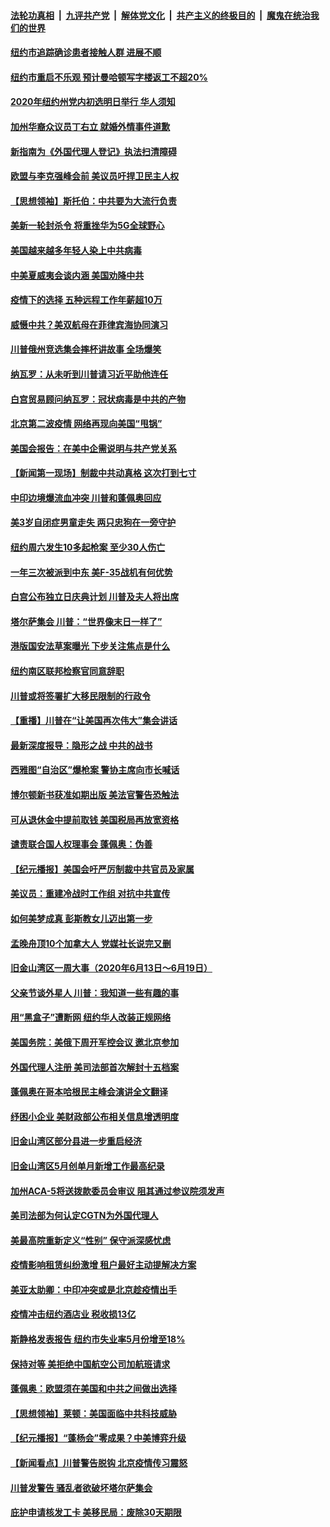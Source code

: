 

####  [法轮功真相](../../../../basic/blob/master/README.md?t=06221502) &nbsp;|&nbsp; [九评共产党](../../../../9ping.md/blob/master/README.md?t=06221502) &nbsp;|&nbsp; [解体党文化](../../../../jtdwh.md/blob/master/README.md?t=06221502)  &nbsp;|&nbsp; [共产主义的终极目的](../../../../gczydzjmd.md/blob/master/README.md?t=06221502) &nbsp;|&nbsp; [魔鬼在统治我们的世界](../../../../mgztzwmdsj.md/blob/master/README.md?t=06221502) 

#### [纽约市追踪确诊患者接触人群  进展不顺](../pages/nsc412/n12203018.md?t=06221502) 

#### [纽约市重启不乐观 预计曼哈顿写字楼返工不超20%](../pages/nsc412/n12203023.md?t=06221502) 

#### [2020年纽约州党内初选明日举行 华人须知](../pages/nsc412/n12203026.md?t=06221502) 

#### [加州华裔众议员丁右立    就婚外情事件道歉](../pages/nsc412/n12203179.md?t=06221502) 

#### [新指南为《外国代理人登记》执法扫清障碍](../pages/nsc412/n12203013.md?t=06221502) 

#### [欧盟与李克强峰会前 美议员吁捍卫民主人权](../pages/nsc412/n12202775.md?t=06221502) 

#### [【思想领袖】斯托伯：中共要为大流行负责](../pages/nsc412/n12115529.md?t=06221502) 

#### [美新一轮封杀令 将重挫华为5G全球野心](../pages/nsc412/n12202488.md?t=06221502) 

#### [美国越来越多年轻人染上中共病毒](../pages/nsc412/n12202590.md?t=06221502) 

#### [中美夏威夷会谈内涵 美国劝降中共](../pages/nsc412/n12202579.md?t=06221502) 

#### [疫情下的选择 五种远程工作年薪超10万](../pages/nsc412/n12190408.md?t=06221502) 

#### [威慑中共？美双航母在菲律宾海协同演习](../pages/nsc412/n12202399.md?t=06221502) 

#### [川普俄州竞选集会摔杯讲故事 全场爆笑](../pages/nsc412/n12202398.md?t=06221502) 

#### [纳瓦罗：从未听到川普请习近平助他连任](../pages/nsc412/n12202251.md?t=06221502) 

#### [白宫贸易顾问纳瓦罗：冠状病毒是中共的产物](../pages/nsc412/n12202027.md?t=06221502) 

#### [北京第二波疫情 网络再现向美国“甩锅”](../pages/nsc412/n12201996.md?t=06221502) 

#### [美国会报告：在美中企需说明与共产党关系](../pages/nsc412/n12199133.md?t=06221502) 

#### [【新闻第一现场】制裁中共动真格 这次打到七寸](../pages/nsc412/n12201730.md?t=06221502) 

#### [中印边境爆流血冲突 川普和蓬佩奥回应](../pages/nsc412/n12201068.md?t=06221502) 

#### [美3岁自闭症男童走失 两只忠狗在一旁守护](../pages/nsc412/n12201540.md?t=06221502) 

#### [纽约周六发生10多起枪案 至少30人伤亡](../pages/nsc412/n12201569.md?t=06221502) 

#### [一年三次被派到中东 美F-35战机有何优势](../pages/nsc412/n12193910.md?t=06221502) 

#### [白宫公布独立日庆典计划 川普及夫人将出席](../pages/nsc412/n12201111.md?t=06221502) 

#### [塔尔萨集会 川普：“世界像末日一样了”](../pages/nsc412/n12200981.md?t=06221502) 

#### [港版国安法草案曝光 下步关注焦点是什么](../pages/nsc412/n12200876.md?t=06221502) 

#### [纽约南区联邦检察官同意辞职](../pages/nsc412/n12200996.md?t=06221502) 

#### [川普或将签署扩大移民限制的行政令](../pages/nsc412/n12201017.md?t=06221502) 

#### [【重播】川普在“让美国再次伟大”集会讲话](../pages/nsc412/n12199351.md?t=06221502) 

#### [最新深度报导：隐形之战 中共的战书](../pages/nsc412/n12200980.md?t=06221502) 

#### [西雅图“自治区”爆枪案 警协主席向市长喊话](../pages/nsc412/n12200903.md?t=06221502) 

#### [博尔顿新书获准如期出版 美法官警告恐触法](../pages/nsc412/n12200486.md?t=06221502) 

#### [可从退休金中提前取钱  美国税局再放宽资格](../pages/nsc412/n12200725.md?t=06221502) 

#### [谴责联合国人权理事会 蓬佩奥：伪善](../pages/nsc412/n12200748.md?t=06221502) 

#### [【纪元播报】美国会吁严厉制裁中共官员及家属](../pages/nsc412/n12201402.md?t=06221502) 

#### [美议员：重建冷战时工作组 对抗中共宣传](../pages/nsc412/n12200449.md?t=06221502) 

#### [如何美梦成真 彭斯教女儿迈出第一步](../pages/nsc412/n12200401.md?t=06221502) 

#### [孟晚舟顶10个加拿大人 党媒社长说完又删](../pages/nsc412/n12200398.md?t=06221502) 

#### [旧金山湾区一周大事（2020年6月13日〜6月19日）](../pages/nsc412/n12200439.md?t=06221502) 

#### [父亲节谈外星人 川普：我知道一些有趣的事](../pages/nsc412/n12200212.md?t=06221502) 

#### [用“黑盒子”遭断网   纽约华人改装正规网络](../pages/nsc412/n12199538.md?t=06221502) 

#### [美国务院：美俄下周开军控会议 邀北京参加](../pages/nsc412/n12200097.md?t=06221502) 

#### [外国代理人注册 美司法部首次解封十五档案](../pages/nsc412/n12199547.md?t=06221502) 

#### [蓬佩奥在哥本哈根民主峰会演讲全文翻译](../pages/nsc412/n12199290.md?t=06221502) 

#### [纾困小企业 美财政部公布相关信息增透明度](../pages/nsc412/n12199644.md?t=06221502) 

#### [旧金山湾区部分县进一步重启经济](../pages/nsc412/n12199750.md?t=06221502) 

#### [旧金山湾区5月创单月新增工作最高纪录](../pages/nsc412/n12199698.md?t=06221502) 

#### [加州ACA-5将送拨款委员会审议 阻其通过参议院须发声](../pages/nsc412/n12199686.md?t=06221502) 

#### [美司法部为何认定CGTN为外国代理人](../pages/nsc412/n12199531.md?t=06221502) 

#### [美最高院重新定义“性别” 保守派深感忧虑](../pages/nsc412/n12199501.md?t=06221502) 

#### [疫情影响租赁纠纷激增  租户最好主动提解决方案](../pages/nsc412/n12199526.md?t=06221502) 

#### [美亚太助卿：中印冲突或是北京趁疫情出手](../pages/nsc412/n12198861.md?t=06221502) 

#### [疫情冲击纽约酒店业 税收损13亿](../pages/nsc412/n12199565.md?t=06221502) 

#### [斯静格发表报告   纽约市失业率5月份增至18%](../pages/nsc412/n12199556.md?t=06221502) 

#### [保持对等 美拒绝中国航空公司加航班请求](../pages/nsc412/n12199377.md?t=06221502) 

#### [蓬佩奥：欧盟须在美国和中共之间做出选择](../pages/nsc412/n12199184.md?t=06221502) 

#### [【思想领袖】莱顿：美国面临中共科技威胁](../pages/nsc412/n12033930.md?t=06221502) 

#### [【纪元播报】“蓬杨会”零成果？中美博弈升级](../pages/nsc412/n12199275.md?t=06221502) 

#### [【新闻看点】川普警告脱钩 北京疫情传习震怒](../pages/nsc412/n12198957.md?t=06221502) 

#### [川普发警告 骚乱者欲破坏塔尔萨集会](../pages/nsc412/n12199233.md?t=06221502) 

#### [庇护申请核发工卡 美移民局：废除30天期限](../pages/nsc412/n12199178.md?t=06221502) 


